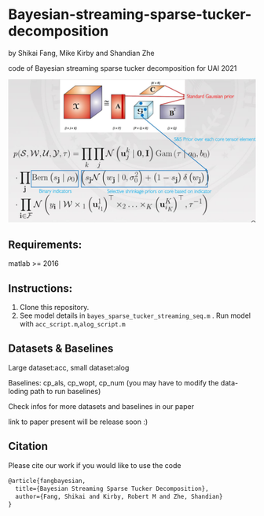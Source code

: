 # Bayesian-streaming-sparse-tucker-decomposition
by Shikai Fang, Mike Kirby and Shandian Zhe


code of Bayesian streaming sparse tucker decomposition for UAI 2021

![model illustration](./figs/fig1.JPG)


## Requirements:
matlab >= 2016

## Instructions:
1. Clone this repository.
2. See model details in `bayes_sparse_tucker_streaming_seq.m` .  Run model with `acc_script.m`,`alog_script.m`

## Datasets & Baselines
Large dataset:acc, small dataset:alog

Baselines: cp_als, cp_wopt, cp_num (you may have to modify the data-loding path to run baselines)

Check infos for more datasets and baselines in our paper

link to paper present will be release soon :)

## Citation
Please cite our work if you would like to use the code
```
@article{fangbayesian,
  title={Bayesian Streaming Sparse Tucker Decomposition},
  author={Fang, Shikai and Kirby, Robert M and Zhe, Shandian}
}


```
